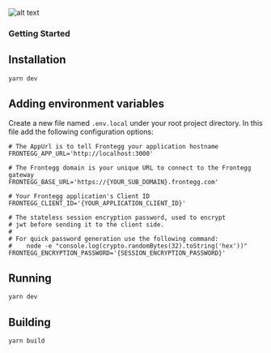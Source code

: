 
![alt text](https://raw.githubusercontent.com/frontegg/frontegg-nextjs/master/logo.png)

### Getting Started

## Installation
```bash
yarn dev
```

## Adding environment variables

Create a new file named `.env.local` under your root project directory.
In this file add the following configuration options:

```dotenv
# The AppUrl is to tell Frontegg your application hostname
FRONTEGG_APP_URL='http://localhost:3000'

# The Frontegg domain is your unique URL to connect to the Frontegg gateway
FRONTEGG_BASE_URL='https://{YOUR_SUB_DOMAIN}.frontegg.com'

# Your Frontegg application's Client ID
FRONTEGG_CLIENT_ID='{YOUR_APPLICATION_CLIENT_ID}'

# The stateless session encryption password, used to encrypt
# jwt before sending it to the client side.
#
# For quick password generation use the following command:
#    node -e "console.log(crypto.randomBytes(32).toString('hex'))"
FRONTEGG_ENCRYPTION_PASSWORD='{SESSION_ENCRYPTION_PASSWORD}'

```

## Running 
```bash
yarn dev
```

## Building 
```bash
yarn build
```
